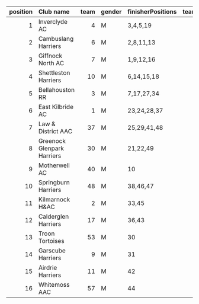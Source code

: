 |   position | Club name                  |   team | gender   | finisherPositions   |   teamPoints |   penaltyPoints |   totalPoints |   totalFinishers | Website                                    |
|-----------:|:---------------------------|-------:|:---------|:--------------------|-------------:|----------------:|--------------:|-----------------:|:-------------------------------------------|
|          1 | Inverclyde AC              |      4 | M        | 3,4,5,19            |           31 |               0 |            31 |                4 | https://www.inverclydeac.org/              |
|          2 | Cambuslang Harriers        |      6 | M        | 2,8,11,13           |           34 |               0 |            34 |                6 | https://cambuslangharriers.org/            |
|          3 | Giffnock North AC          |      7 | M        | 1,9,12,16           |           38 |               0 |            38 |                6 | https://www.giffnocknorth.co.uk/           |
|          4 | Shettleston Harriers       |     10 | M        | 6,14,15,18          |           53 |               0 |            53 |                5 | http://shettlestonharriers.org.uk/         |
|          5 | Bellahouston RR            |      3 | M        | 7,17,27,34          |           85 |               0 |            85 |                6 | https://www.bellahoustonroadrunners.co.uk/ |
|          6 | East Kilbride AC           |      1 | M        | 23,24,28,37         |          112 |               0 |           112 |                4 | http://www.ekac.org.uk/                    |
|          7 | Law & District AAC         |     37 | M        | 25,29,41,48         |          143 |               0 |           143 |                4 | http://www.lawaac.co.uk/                   |
|          8 | Greenock Glenpark Harriers |     30 | M        | 21,22,49            |           92 |              60 |           152 |                3 | https://greenockglenparkharriers.com/      |
|          9 | Motherwell AC              |     40 | M        | 10                  |           10 |             180 |           190 |                1 | https://motherwellac.com/                  |
|         10 | Springburn Harriers        |     48 | M        | 38,46,47            |          131 |              60 |           191 |                3 | https://www.springburnharriers.co.uk/      |
|         11 | Kilmarnock H&AC            |      2 | M        | 33,45               |           78 |             120 |           198 |                2 | http://www.kilmarnockharriers.com/         |
|         12 | Calderglen Harriers        |     17 | M        | 36,43               |           79 |             120 |           199 |                2 | http://www.calderglenharriers.org.uk/      |
|         13 | Troon Tortoises            |     53 | M        | 30                  |           30 |             180 |           210 |                1 | http://troontortoises.co.uk                |
|         14 | Garscube Harriers          |      9 | M        | 31                  |           31 |             180 |           211 |                1 | https://www.garscubeharriers.org.uk/       |
|         15 | Airdrie Harriers           |     11 | M        | 42                  |           42 |             180 |           222 |                1 | http://airdrieharriers.org/                |
|         16 | Whitemoss AAC              |     57 | M        | 44                  |           44 |             180 |           224 |                1 | https://whitemossaac.co.uk/                |